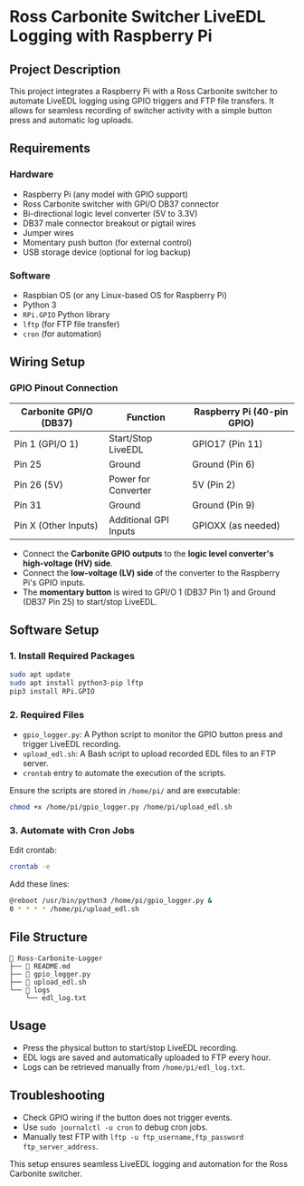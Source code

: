 # Ross Carbonite Switcher LiveEDL Logging with Raspberry Pi

## Project Description
This project integrates a Raspberry Pi with a Ross Carbonite switcher to automate LiveEDL logging using GPIO triggers and FTP file transfers. It allows for seamless recording of switcher activity with a simple button press and automatic log uploads.

## Requirements
### Hardware
- Raspberry Pi (any model with GPIO support)
- Ross Carbonite switcher with GPI/O DB37 connector
- Bi-directional logic level converter (5V to 3.3V)
- DB37 male connector breakout or pigtail wires
- Jumper wires
- Momentary push button (for external control)
- USB storage device (optional for log backup)

### Software
- Raspbian OS (or any Linux-based OS for Raspberry Pi)
- Python 3
- `RPi.GPIO` Python library
- `lftp` (for FTP file transfer)
- `cron` (for automation)

## Wiring Setup

### **GPIO Pinout Connection**

| Carbonite GPI/O (DB37) | Function               | Raspberry Pi (40-pin GPIO) |
|------------------------|------------------------|----------------------------|
| Pin 1 (GPI/O 1)       | Start/Stop LiveEDL     | GPIO17 (Pin 11)            |
| Pin 25                | Ground                 | Ground (Pin 6)             |
| Pin 26 (5V)           | Power for Converter    | 5V (Pin 2)                 |
| Pin 31                | Ground                 | Ground (Pin 9)             |
| Pin X (Other Inputs)  | Additional GPI Inputs  | GPIOXX (as needed)         |

- Connect the **Carbonite GPIO outputs** to the **logic level converter's high-voltage (HV) side**.
- Connect the **low-voltage (LV) side** of the converter to the Raspberry Pi's GPIO inputs.
- The **momentary button** is wired to GPI/O 1 (DB37 Pin 1) and Ground (DB37 Pin 25) to start/stop LiveEDL.

## Software Setup

### 1. **Install Required Packages**
```bash
sudo apt update
sudo apt install python3-pip lftp
pip3 install RPi.GPIO
```

### 2. **Required Files**

- `gpio_logger.py`: A Python script to monitor the GPIO button press and trigger LiveEDL recording.
- `upload_edl.sh`: A Bash script to upload recorded EDL files to an FTP server.
- `crontab` entry to automate the execution of the scripts.

Ensure the scripts are stored in `/home/pi/` and are executable:
```bash
chmod +x /home/pi/gpio_logger.py /home/pi/upload_edl.sh
```

### 3. **Automate with Cron Jobs**
Edit crontab:
```bash
crontab -e
```
Add these lines:
```bash
@reboot /usr/bin/python3 /home/pi/gpio_logger.py &
0 * * * * /home/pi/upload_edl.sh
```

## File Structure
```
📂 Ross-Carbonite-Logger
├── 📜 README.md
├── 📜 gpio_logger.py
├── 📜 upload_edl.sh
└── 📂 logs
    └── edl_log.txt
```

## Usage
- Press the physical button to start/stop LiveEDL recording.
- EDL logs are saved and automatically uploaded to FTP every hour.
- Logs can be retrieved manually from `/home/pi/edl_log.txt`.

## Troubleshooting
- Check GPIO wiring if the button does not trigger events.
- Use `sudo journalctl -u cron` to debug cron jobs.
- Manually test FTP with `lftp -u ftp_username,ftp_password ftp_server_address`.

This setup ensures seamless LiveEDL logging and automation for the Ross Carbonite switcher.

